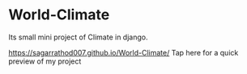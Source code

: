 # World-Climate
Its small mini project of Climate in django.

https://sagarrathod007.github.io/World-Climate/  Tap here for a quick preview of my project
